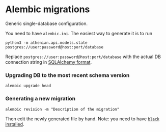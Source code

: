 # Alembic migrations

Generic single-database configuration.

You need to have `alembic.ini`. The easiest way to generate it is to run

```
python3 -m athenian.api.models.state postgres://user:password@host:port/database
```

Replace `postgres://user:password@host:port/database` with the actual DB connection string in
[SQLAlchemy format](https://docs.sqlalchemy.org/en/13/core/engines.html).

### Upgrading DB to the most recent schema version

```
alembic upgrade head
```

### Generating a new migration

```
alembic revision -m "Description of the migration"
```

Then edit the newly generated file by hand. Note: you need to have
[`black` installed](https://github.com/psf/black).